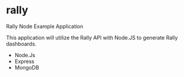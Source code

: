 # rally

Rally Node Example Application

This application will utilize the Rally API with Node.JS to generate Rally dashboards.

+ Node.Js
+ Express
+ MongoDB